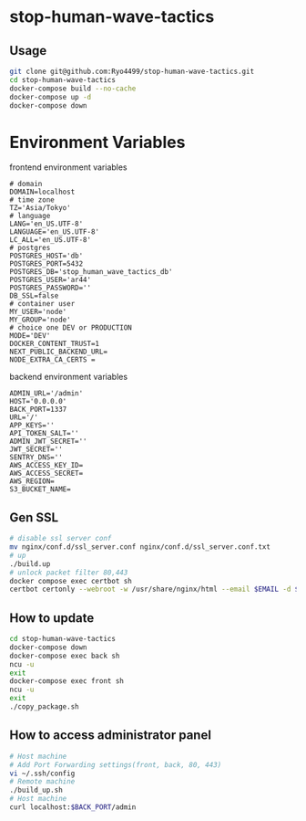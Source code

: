 # stop-human-wave-tactics

## Usage

```sh
git clone git@github.com:Ryo4499/stop-human-wave-tactics.git
cd stop-human-wave-tactics
docker-compose build --no-cache
docker-compose up -d
docker-compose down
```

# Environment Variables

frontend environment variables

```env
# domain
DOMAIN=localhost
# time zone
TZ='Asia/Tokyo'
# language
LANG='en_US.UTF-8'
LANGUAGE='en_US.UTF-8'
LC_ALL='en_US.UTF-8'
# postgres
POSTGRES_HOST='db'
POSTGRES_PORT=5432
POSTGRES_DB='stop_human_wave_tactics_db'
POSTGRES_USER='ar44'
POSTGRES_PASSWORD=''
DB_SSL=false
# container user
MY_USER='node'
MY_GROUP='node'
# choice one DEV or PRODUCTION
MODE='DEV'
DOCKER_CONTENT_TRUST=1
NEXT_PUBLIC_BACKEND_URL=
NODE_EXTRA_CA_CERTS =
```

backend environment variables

```env
ADMIN_URL='/admin'
HOST='0.0.0.0'
BACK_PORT=1337
URL='/'
APP_KEYS=''
API_TOKEN_SALT=''
ADMIN_JWT_SECRET=''
JWT_SECRET=''
SENTRY_DNS=''
AWS_ACCESS_KEY_ID=
AWS_ACCESS_SECRET=
AWS_REGION=
S3_BUCKET_NAME=
```

## Gen SSL

```sh
# disable ssl server conf
mv nginx/conf.d/ssl_server.conf nginx/conf.d/ssl_server.conf.txt
# up
./build.up
# unlock packet filter 80,443
docker compose exec certbot sh
certbot certonly --webroot -w /usr/share/nginx/html --email $EMAIL -d $DOMAIN --agree-tos
```

## How to update

```sh
cd stop-human-wave-tactics
docker-compose down
docker-compose exec back sh
ncu -u
exit
docker-compose exec front sh
ncu -u
exit
./copy_package.sh
```

## How to access administrator panel

```sh
# Host machine
# Add Port Forwarding settings(front, back, 80, 443)
vi ~/.ssh/config
# Remote machine
./build_up.sh
# Host machine
curl localhost:$BACK_PORT/admin
```